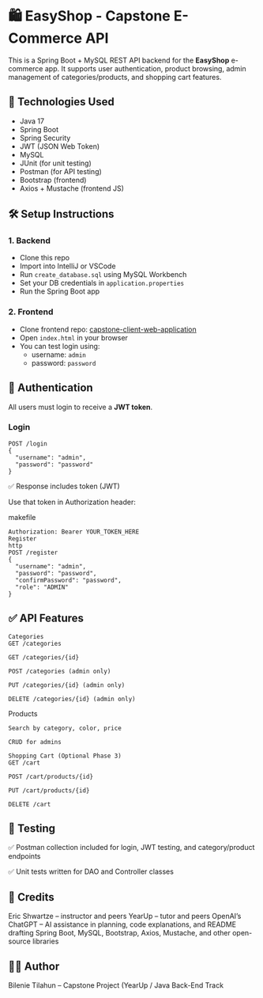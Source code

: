 # 🛍️ EasyShop - Capstone E-Commerce API

This is a Spring Boot + MySQL REST API backend for the **EasyShop** e-commerce app. It supports user authentication, product browsing, admin management of categories/products, and shopping cart features.

## 🚀 Technologies Used
- Java 17
- Spring Boot
- Spring Security
- JWT (JSON Web Token)
- MySQL
- JUnit (for unit testing)
- Postman (for API testing)
- Bootstrap (frontend)
- Axios + Mustache (frontend JS)

## 🛠️ Setup Instructions

### 1. Backend
- Clone this repo
- Import into IntelliJ or VSCode
- Run `create_database.sql` using MySQL Workbench
- Set your DB credentials in `application.properties`
- Run the Spring Boot app

### 2. Frontend
- Clone frontend repo: [capstone-client-web-application](https://github.com/Bilenie/capstone-client-web-application)
- Open `index.html` in your browser
- You can test login using:
  - username: `admin`
  - password: `password`

## 🔐 Authentication

All users must login to receive a **JWT token**.

### Login
```http
POST /login
{
  "username": "admin",
  "password": "password"
}
```
✅ Response includes token (JWT)

Use that token in Authorization header:

makefile
```
Authorization: Bearer YOUR_TOKEN_HERE
Register
http
POST /register
{
  "username": "admin",
  "password": "password",
  "confirmPassword": "password",
  "role": "ADMIN"
}
```
## ✅ API Features
```
Categories
GET /categories

GET /categories/{id}

POST /categories (admin only)

PUT /categories/{id} (admin only)

DELETE /categories/{id} (admin only)
```
Products
```
Search by category, color, price

CRUD for admins

Shopping Cart (Optional Phase 3)
GET /cart

POST /cart/products/{id}

PUT /cart/products/{id}

DELETE /cart
```
## 🧪 Testing

✅ Postman collection included for login, JWT testing, and category/product endpoints

✅ Unit tests written for DAO and Controller classes

## 🙏 Credits

Eric Shwartze – instructor and peers
YearUp – tutor and peers
OpenAI’s ChatGPT – AI assistance in planning, code explanations, and README drafting
Spring Boot, MySQL, Bootstrap, Axios, Mustache, and other open-source libraries

## 👩‍💻 Author
Bilenie Tilahun – Capstone Project (YearUp / Java Back-End Track
